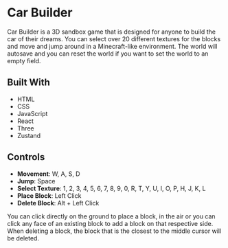 # Car Builder

Car Builder is a 3D sandbox game that is designed for anyone to build the car of their dreams. You can select over 20 different textures for the blocks and move and jump around in a Minecraft-like environment. The world will autosave and you can reset the world if you want to set the world to an empty field.

## Built With 
* HTML
* CSS
* JavaScript
* React
* Three
* Zustand

## Controls

* **Movement**: W, A, S, D
* **Jump**: Space
* **Select Texture**: 1, 2, 3, 4, 5, 6, 7, 8, 9, 0, R, T, Y, U, I, O, P, H, J, K, L
* **Place Block**: Left Click
* **Delete Block**: Alt + Left Click

You can click directly on the ground to place a block, in the air or you can click any face of an existing block to add a block on that respective side. When deleting a block, the block that is the closest to the middle cursor will be deleted.
